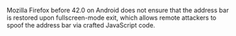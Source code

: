 Mozilla Firefox before 42.0 on Android does not ensure that the address bar is restored upon fullscreen-mode exit, which allows remote attackers to spoof the address bar via crafted JavaScript code.